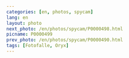 ```yaml
---
categories: [en, photos, spycam]
lang: en
layout: photo
next_photo: /en/photos/spycam/P0000498.html
picname: P0000499
prev_photo: /en/photos/spycam/P0000490.html
tags: [Fotofalle, Oryx]
---
```

